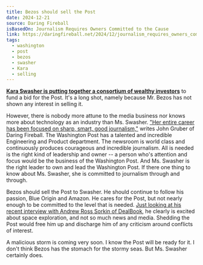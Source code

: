```yaml
---
title: Bezos should sell the Post
date: 2024-12-21
source: Daring Fireball
isBasedOn: Journalism Requires Owners Committed to the Cause
link: https://daringfireball.net/2024/12/journalism_requires_owners_committed_to_the_cause
tags:
  - washington
  - post
  - bezos
  - swasher
  - Kara
  - selling
---
```

**[Kara Swasher is putting together a consortium of wealthy investors](https://www.axios.com/2024/12/20/scoop-kara-swishers-long-shot-kara-swisher-washington-post-ownership-bidpost-bid)** to fund a bid for the Post. It's a long shot, namely because Mr. Bezos has not shown any interest in selling it.

However, there is nobody more attune to the media business nor knows more about technology as an industry than Ms. Swasher. ["Her entire career has been focused on sharp, smart, good journalism,"](https://daringfireball.net/2024/12/journalism_requires_owners_committed_to_the_cause) writes John Gruber of Daring Fireball. The Washington Post has a talented and incredible Engineering and Product department. The newsroom is world class and continuously produces courageous and incredible journalism. All is needed is the right kind of leadership and owner -- a person who's attention and focus would be the business of the Washington Post. And Ms. Swasher is the right leader to own and lead the Washington Post. If there one thing to know about Ms. Swasher, she is committed to journalism through and through.

Bezos should sell the Post to Swasher. He should continue to follow his passion, Blue Origin and Amazon. He cares for the Post, but not nearly enough to be committed to the level that is needed. [Just looking at his recent interview with Andrew Ross Sorkin of DealBook](https://www.youtube.com/watch?v=s71nJQqzYRQ), he clearly is excited about space exploration, and not so much news and media. Shedding the Post would free him up and discharge him of any criticism around conflicts of interest.

A malicious storm is coming very soon. I know the Post will be ready for it. I don't think Bezos has the stomach for the stormy seas. But Ms. Swasher certainly does.
